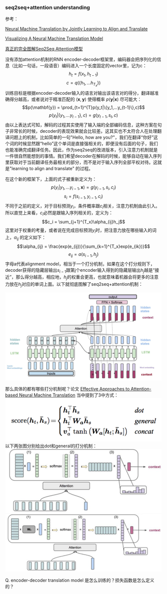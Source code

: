 ### seq2seq+attention understanding

参考：

[Neural Machine Translation by Jointly Learning to Align and Translate](https://arxiv.org/abs/1409.0473)

[Visualizing A Neural Machine Translation Model](https://jalammar.github.io/visualizing-neural-machine-translation-mechanics-of-seq2seq-models-with-attention/)

[真正的完全图解Seq2Seq Attention模型](https://zhuanlan.zhihu.com/p/40920384)

没有添加attention机制的RNN encoder-decoder框架里，编码器会把序列化的信息（比如一句话，一段语音）编码进入一个长度固定的vector里，记为c：
$$h_t = f(x_t,h_{t-1})$$
$$c = q(\{h_1,...h_{T_x}\})$$
训练目标是根据encoder-decoder输入的语言对输出该语言对的得分，翻译越准确得分越高，或者说对于精准匹配的 $(\mathbf{x}, \mathbf{y})$ 使得概率 $p(\mathbf{y}|\mathbf{x})$ 尽可能大：
$$p(\mathbf{y}) = \prod_{t=1}^{T}p(y_t|\{y_1,...y_{t-1}\},c)$$
$$p(y_t|\{y_1,...y_{t-1}\},c) = g(y_{t-1},s_t,c)$$
由以上表达式可知，解码的过程其实使用了输入端的全部编码信息，这种方案在句子非常长的时候，decoder的表现效果就会比较差。这其实也不太符合人在处理翻译问题上的机制，比如简单的一句"Hello, how are you?"，我们在翻译“你好”这个词的时候显然跟“hello”这个单词是直接强相关的，即便没有后面的句子，我们也能准确完成翻译任务。因此，作为seq2seq的改进版本，引入注意力机制就是一件很自然能想到的事情。我们希望decoder在解码的时候，能够自动在输入序列里获取对于当前翻译任务最相关的部分，而不是对于输入序列全部平权对待。这就是"learning to align and translate" 的过程。

在这个新的框架下，上面的式子被重新定义为：
$$p(y_i|y_1,...y_{i-1}, \mathbf{x}) = g(y_{i-1},s_i,c_i)$$
$$s_i = f(s_{i-1},y_{i-1},c_i)$$
不同于之前的定义，对于目标预测$y_i$，条件概率跟$c_i$相关，注意力机制由此引入。所以直觉上来看，$c_i$必然是跟输入序列相关的，定义为：
$$c_i = \sum_{j+1}^{T_x}\alpha_{ij}h_j$$
这里对于权重的考量，或者说在完成目标预测$y_i$时，把注意力放在哪些输入的词上，$\alpha_{ij}$ 的定义如下：
$$\alpha_{ij} = \frac{exp(e_{ij})}{\sum_{k=1}^{T_x}exp(e_{ik})}$$
$$e_{ij} = a(s_{i-1},h_j)$$
字母a代表alignment model，相当于一个打分机制，如果在这个打分规则下，decoder获得的隐藏层输出$s_{i-1}$跟第j个encoder输入得到的隐藏层输出$h_j$越是“接近”，那么得分越高，相应地，$h_j$的权重会更高，也就意味着机器会将更多的注意力放在$h_j$对应的单词上面。以下就彻底图解了seq2seq+attention机制：

![seq2seq-attention](attention.png)

那么具体的都有哪些打分机制呢？论文 [Effective Approaches to Attention-based Neural Machine Translation](https://arxiv.org/pdf/1508.04025.pdf) 当中提到了3中方式：
![](score.png)
以下两张图分别给出dot和general的打分机制：
![](dot.png)
![](general.png)

Q. encoder-decoder translation model 是怎么训练的？损失函数是怎么定义的？